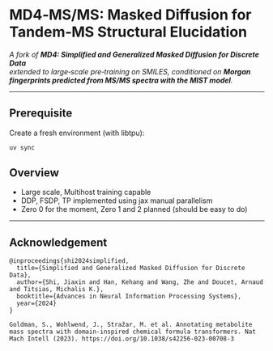 # **MD4‑MS/MS: Masked Diffusion for Tandem‑MS Structural Elucidation**

*A fork of **MD4: Simplified and Generalized Masked Diffusion for Discrete Data**  
extended to large‑scale pre‑training on SMILES, conditioned on **Morgan
fingerprints predicted from MS/MS spectra with the MIST model**.*

---

## Prerequisite

Create a fresh environment (with libtpu):

```bash
uv sync
```

## Overview

  - Large scale, Multihost training capable
  - DDP, FSDP, TP implemented using jax manual parallelism
  - Zero 0 for the moment, Zero 1 and 2 planned (should be easy to do) 


---

## Acknowledgement 
```
@inproceedings{shi2024simplified,
  title={Simplified and Generalized Masked Diffusion for Discrete Data},
  author={Shi, Jiaxin and Han, Kehang and Wang, Zhe and Doucet, Arnaud and Titsias, Michalis K.},
  booktitle={Advances in Neural Information Processing Systems},
  year={2024}
}

Goldman, S., Wohlwend, J., Stražar, M. et al. Annotating metabolite mass spectra with domain-inspired chemical formula transformers. Nat Mach Intell (2023). https://doi.org/10.1038/s42256-023-00708-3
```